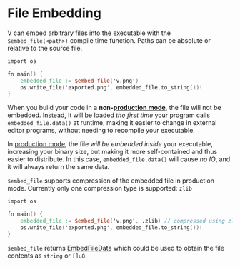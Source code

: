 # File Embedding

V can embed arbitrary files into the executable with the `$embed_file(<path>)` compile time function.
Paths can be absolute or relative to the source file.

```v ignore
import os

fn main() {
	embedded_file := $embed_file('v.png')
	os.write_file('exported.png', embedded_file.to_string())!
}
```

When you build your code in a **non-**[**production mode**](../production-builds.md), 
the file will not be embedded. 
Instead, it will be loaded *the first time* your program calls `embedded_file.data()` at runtime, making
it easier to change in external editor programs, without needing to recompile your executable.

In [production mode](../production-builds.md),
the file *will be embedded inside* your executable, increasing your binary size, but making it more 
self-contained and thus easier to distribute. 
In this case, `embedded_file.data()` will cause *no IO*, and it will always return the same data.

`$embed_file` supports compression of the embedded file in production mode.
Currently only one compression type is supported: `zlib`

```v ignore
import os

fn main() {
	embedded_file := $embed_file('v.png', .zlib) // compressed using zlib
	os.write_file('exported.png', embedded_file.to_string())!
}
```

`$embed_file` returns
[EmbedFileData](https://modules.vlang.io/v.embed_file.html#EmbedFileData)
which could be used to obtain the file contents as `string` or `[]u8`.
